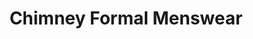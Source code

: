 ---
title: "Chimney Formal Menswear"
url: /bassingbourn/chimney-formal-menswear/
shop: Schneiderei
---